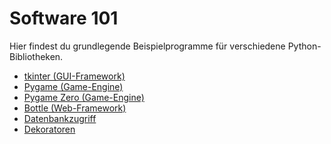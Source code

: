 # Software 101

Hier findest du grundlegende Beispielprogramme für verschiedene 
Python-Bibliotheken.

- [tkinter (GUI-Framework)](tkinter/README.md)
- [Pygame (Game-Engine)](pygame/README.md)
- [Pygame Zero (Game-Engine)](pygame-zero/README.md)
- [Bottle (Web-Framework)](bottle/README.md)
- [Datenbankzugriff](datenbank/README.md)
- [Dekoratoren](https://nbviewer.jupyter.org/github/tbs1-bo/software-101/blob/master/decorator/decorator.ipynb)
